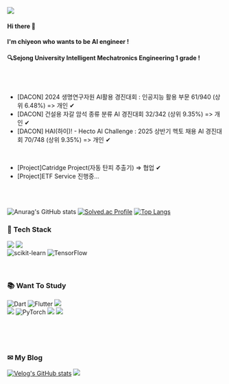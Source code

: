 <img src="https://capsule-render.vercel.app/api?type=waving&color=DC143C&height=200&section=header&text=Welcome%20to%20me!&fontSize=60" />

#### Hi there 🙌 
#### I'm chiyeon who wants to be AI engineer !
#### 🔍Sejong University Intelligent Mechatronics Engineering 1 grade !
<br/><br/>

* [DACON] 2024 생명연구자원 AI활용 경진대회 : 인공지능 활용 부문 61/940 (상위 6.48%) => 개인 ✔
* [DACON] 건설용 자갈 암석 종류 분류 AI 경진대회 32/342 (상위 9.35%) => 개인 ✔
* [DACON] HAI(하이)! - Hecto AI Challenge : 2025 상반기 헥토 채용 AI 경진대회 70/748 (상위 9.35%) => 개인 ✔
  
<br/>

* [Project]Catridge Project(자동 탄피 추출기) => 협업 ✔
* [Project]ETF Service 진행중...
<br/><br/><br/><br/>

![Anurag's GitHub stats](https://github-readme-stats.vercel.app/api?username=chiyeon01&show_icons=true&theme=radical)
[![Solved.ac Profile](http://mazassumnida.wtf/api/v2/generate_badge?boj=jcy4023)](https://solved.ac/jcy4023/)
[![Top Langs](https://github-readme-stats.vercel.app/api/top-langs/?username=chiyeon01)](https://github.com/anuraghazra/github-readme-stats)

### 🤖 Tech Stack
![](https://img.shields.io/badge/Python-3776AB?style=for-the-badge&logo=python&logoColor=white)
![](https://img.shields.io/badge/C-00599C?style=for-the-badge&logo=c&logoColor=white)
<br/>
![scikit-learn](https://img.shields.io/badge/scikit--learn-%23F7931E.svg?style=for-the-badge&logo=scikit-learn&logoColor=white)
![TensorFlow](https://img.shields.io/badge/TensorFlow-%23FF6F00.svg?style=for-the-badge&logo=TensorFlow&logoColor=white)
<br/><br/><br/>
### 📚 Want To Study
![Dart](https://img.shields.io/badge/dart-%230175C2.svg?style=for-the-badge&logo=dart&logoColor=white)
![Flutter](https://img.shields.io/badge/Flutter-%2302569B.svg?style=for-the-badge&logo=Flutter&logoColor=white)
![](https://img.shields.io/badge/C%2B%2B-00599C?style=for-the-badge&logo=c%2B%2B&logoColor=white)
<br/>
![](https://img.shields.io/badge/MySQL-00000F?style=for-the-badge&logo=mysql&logoColor=white)
![PyTorch](https://img.shields.io/badge/PyTorch-%23EE4C2C.svg?style=for-the-badge&logo=PyTorch&logoColor=white)
<img src="https://img.shields.io/badge/Spark-E25A1C?style=for-the-badge&logo=apachespark&logoColor=white">
<img src="https://img.shields.io/badge/Kafka-231F20?style=for-the-badge&logo=apachekafka&logoColor=white">

<br/><br/><br/>
### ✉ My Blog
[![Velog's GitHub stats](https://velog-readme-stats.vercel.app/api/badge?name=03_is_good)](https://velog.io/@chiyeon01/series)
[![](https://img.shields.io/badge/GitHub-100000?style=for-the-badge&logo=github&logoColor=white)](https://github.com/chiyeon01)
